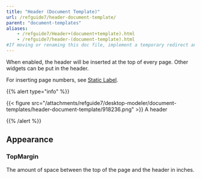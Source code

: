 ```yaml
---
title: "Header (Document Template)"
url: /refguide7/header-document-template/
parent: "document-templates"
aliases:
    - /refguide7/Header+(document+template).html
    - /refguide7/header-(document-template).html
#If moving or renaming this doc file, implement a temporary redirect and let the respective team know they should update the URL in the product. See Mapping to Products for more details.
---
```



When enabled, the header will be inserted at the top of every page. Other widgets can be put in the header.

For inserting page numbers, see [Static Label](/refguide7/static-label-document-template/).

{{% alert type="info" %}}

{{< figure src="/attachments/refguide7/desktop-modeler/document-templates/header-document-template/918236.png" >}}
A header

{{% /alert %}}

## Appearance

### TopMargin

The amount of space between the top of the page and the header in inches.
